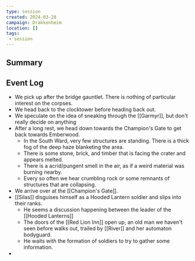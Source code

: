 ```yaml
---
type: session
created: 2024-03-28
campaign: Drakkenheim
location: []
tags:
 - session
---
```



## Summary

## Event Log

- We pick up after the bridge gauntlet. There is nothing of particular interest on the corpses.
- We head back to the clocktower before heading back out.
- We speculate on the idea of sneaking through the [[Garmyr]], but don't really decide on anything
- After a long rest, we head down towards the Champion's Gate to get back towards Emberwood.
	- In the South Ward, very few structures are standing. There is a thick fog of the deep haze blanketing the area.
	- There is some stone, brick, and timber that is facing the crater and appears melted.
	- There is a acrid/pungent smell in the air, as if a weird material was burning nearby.
	- Every so often we hear crumbling rock or some remnants of structures that are collapsing.
- We arrive over at the [[Champion's Gate]].
- [[Silas]] disguises himself as a Hooded Lantern soldier and slips into their ranks.
	- He seems a discussion happening between the leader of the [[Hooded Lanterns]]
	- The doors of the [[Red Lion Inn]] open up, an old man we haven't seen before walks out, trailed by [[River]] and her automaton bodyguard.
	- He waits with the formation of soldiers to try to gather some information.
- 

